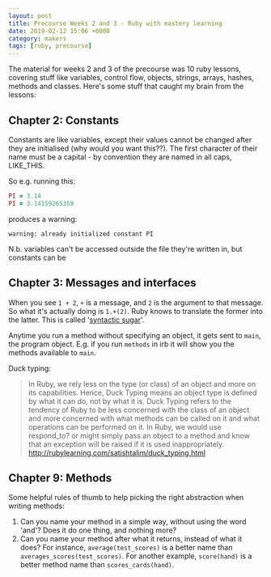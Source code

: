 ```yaml
---
layout: post
title: Precourse Weeks 2 and 3 - Ruby with mastery learning
date: 2019-02-12 15:06 +0000
category: makers
tags: [ruby, precourse]
---
```


The material for weeks 2 and 3 of the precourse was 10 ruby lessons, covering
stuff like variables, control flow, objects, strings, arrays, hashes, methods
and classes. Here's some stuff that caught my brain from the lessons:

## Chapter 2: Constants

Constants are like variables, except their values cannot be changed after they
are initialised (why would you want this??). The first character of their name
must be a capital - by convention they are named in all caps, LIKE\_THIS.  

So e.g. running this:
```ruby
PI = 3.14
PI = 3.14159265359
```
produces a warning:  
```
warning: already initialized constant PI
```

N.b. variables can't be accessed outside the file they're written in, but
constants can be

## Chapter 3: Messages and interfaces

When you see `1 + 2`, `+` is a message, and `2` is the argument to that message.
So what it's actually doing is `1.+(2)`. Ruby knows to translate the former into
the latter. This is called '[syntactic sugar][wp-syntactic-sugar]'.

Anytime you run a method without specifying an object, it gets sent to `main`,
the program object. E.g. if you run `methods` in irb it will show you the
methods available to `main`.

Duck typing:
> In Ruby, we rely less on the type (or class) of an object and more on its
> capabilities. Hence, Duck Typing means an object type is defined by what it
> can do, not by what it is. Duck Typing refers to the tendency of Ruby to be
> less concerned with the class of an object and more concerned with what
> methods can be called on it and what operations can be performed on it. In
> Ruby, we would use respond\_to? or might simply pass an object to a method and
> know that an exception will be raised if it is used inappropriately.
<http://rubylearning.com/satishtalim/duck_typing.html>

## Chapter 9: Methods

Some helpful rules of thumb to help picking the right abstraction when writing
methods:
1. Can you name your method in a simple way, without using the word 'and'? Does
   it do one thing, and nothing more?
2. Can you name your method after what it returns, instead of what it does? For
   instance, `average(test_scores)` is a better name than
   `averages_scores(test_scores)`. For another example, `score(hand)` is a
   better method name than `scores_cards(hand)`.

[wp-syntactic-sugar]:https://en.wikipedia.org/wiki/Syntactic_sugar
